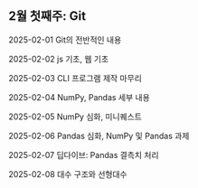 ## 2월 첫째주: Git
2025-02-01 Git의 전반적인 내용  

2025-02-02 js 기초, 웹 기초  

2025-02-03 CLI 프로그램 제작 마무리  

2025-02-04 NumPy, Pandas 세부 내용

2025-02-05 NumPy 심화, 미니퀘스트

2025-02-06 Pandas 심화, NumPy 및 Pandas 과제 

2025-02-07 딥다이브: Pandas 결측치 처리

2025-02-08 대수 구조와 선형대수

